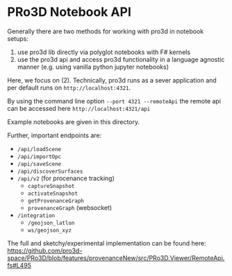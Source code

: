 # PRo3D Notebook API

Generally there are two methods for working with pro3d in notebook setups:
 1. use pro3d lib directly via polyglot notebooks with F# kernels
 2. use the pro3d api and access pro3d functionality in a language agnostic manner (e.g. using vanilla python jupyter notebooks)

Here, we focus on (2). Technically, pro3d runs as a sever application and per default runs on ```http://localhost:4321```. 

By using the command line option ```--port 4321 --remoteApi``` the remote api can be accessed here ```http://localhost:4321/api```

Example notebooks are given in this directory.

Further, important endpoints are:
 - `/api/loadScene`
 - `/api/importOpc`
 - `/api/saveScene`
 - `/api/discoverSurfaces`
 - `/api/v2` (for procenance tracking)
    - `captureSnapshot`
    - `activateSnapshot`
    - `getProvenanceGraph`
    - `provenanceGraph` (websocket)
- `/integration`
    - `/geojson_latlon`
    - `ws/geojson_xyz`

The full and sketchy/experimental implementation can be found here: https://github.com/pro3d-space/PRo3D/blob/features/provenanceNew/src/PRo3D.Viewer/RemoteApi.fs#L495